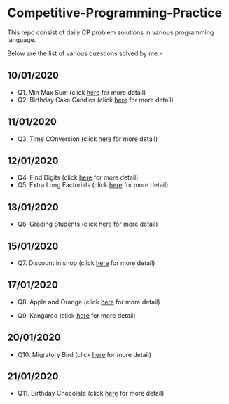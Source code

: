 # Competitive-Programming-Practice

This repo consist of daily CP problem solutions in various programming language.

Below are the list of various questions solved by me:-

## 10/01/2020

- Q1. Min Max Sum (click [here](https://github.com/rishavpandey43/Competitive-Programming-Practise/tree/master/01-mini-max-sum) for more detail)
- Q2. Birthday Cake Candles (click [here](https://github.com/rishavpandey43/Competitive-Programming-Practise/tree/master/02-birthday-cake-candles) for more detail)

## 11/01/2020

- Q3. Time COnversion (click [here](https://github.com/rishavpandey43/Competitive-Programming-Practise/tree/master/03-time-conversion) for more detail)

## 12/01/2020

- Q4. Find Digits (click [here](https://github.com/rishavpandey43/Competitive-Programming-Practise/tree/master/04-find-digits) for more detail)
- Q5. Extra Long Factorials (click [here](https://github.com/rishavpandey43/Competitive-Programming-Practise/tree/master/05-extra-long-factorials) for more detail)

## 13/01/2020

- Q6. Grading Students (click [here](https://github.com/rishavpandey43/Competitive-Programming-Practise/tree/master/06-grading-students) for more detail)

## 15/01/2020

- Q7. Discount in shop (click [here](https://github.com/rishavpandey43/Competitive-Programming-Practise/tree/master/07-discount-in-a-shop) for more detail)

## 17/01/2020

- Q8. Apple and Orange (click [here](https://github.com/rishavpandey43/Competitive-Programming-Practise/tree/master/08-apple-and-orange) for more detail)

- Q9. Kangaroo (click [here](https://github.com/rishavpandey43/Competitive-Programming-Practise/tree/master/09-kangaroo) for more detail)

## 20/01/2020

- Q10. Migratory Bird (click [here](https://github.com/rishavpandey43/Competitive-Programming-Practise/tree/master/10-migratory-birds) for more detail)

## 21/01/2020

- Q11. Birthday Chocolate (click [here](https://github.com/rishavpandey43/Competitive-Programming-Practise/tree/master/11-birthday-chocolate) for more detail)
